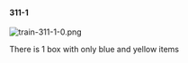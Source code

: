 #### 311-1
![train-311-1-0.png](https://github.com/lil-lab/nlvr/raw/master/nlvr/train/images/30/train-311-1-0.png "train-311-1-0.png")

There is 1 box with only blue and yellow items